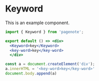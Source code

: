 # Keyword

This is an example component.

```jsx
import { Keyword } from 'pagenote';

export default () => <div>
  <Keyword>key</Keyword>
  <key-word>key</key-word>
  </div>
```

```javascript
const a = document.createElement('div');
a.innerHTML = '<key-word>key</key-word>'
document.body.append(a)
```
